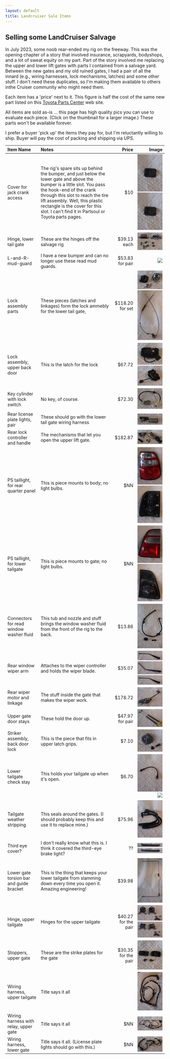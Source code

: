 ```yaml
---
layout: default
title: Landcruiser Sale Items
---
```


## Selling some LandCruiser Salvage

In July 2023, some noob rear-ended my rig on the freeway.  This was the opening chapter of a story that involved insurance, scrapyards, bodyshops, and a lot of sweat equity on my part.  Part of the story involved me replacing the upper and lower lift gates with parts I contained from a salvage yard.  Between the new gates and my old ruined gates, I had a pair of all the innard (e.g., wiring harnesses, lock mechanisms, latches) and some other stuff.  I don't need these duplicates, so I'm making them available to others inthe Cruiser community who might need them.

Each item has a 'price' next to it.  This figure is half the cost of the same new part listed on this [Toyota Parts Center](https://parts.olathetoyota.com/v-2004-toyota-land-cruiser--base--4-7l-v8-gas/) web site.

All items are sold as-is ... this page has high quality pics you can use to evaluate each piece.  (Click on the thumbnail for a larger image.)  These parts won't be available forever.  

I prefer a buyer 'pick up' the items they pay for, but I'm reluctantly willing to ship.  Buyer will pay the cost of packing and shipping via UPS.


| Item Name | Notes | Price | Image |
|:---|:---|---:|---:|
|Cover for jack crank access | The rig's spare sits up behind the bumper, and just below the lower gate and above the bumper is a little slot.  You pass the hook-end of the crank through this slot to reach the tire lift assembly.  Well, this plastic rectangle is the cover for this slot.  I can't find it in Partsoul or Toyota parts pages.  |$10 |[![](/assets/images/landcruisersale/cover-spare-tire-lift-back-thumbnail.jpeg)](/assets/images/landcruisersale/cover-spare-tire-lift.jpeg) [![](/assets/images/landcruisersale/cover-spare-tire-lift-back-thumbnail.jpeg)](/assets/images/landcruisersale/cover-spare-tire-lift.jpeg)|
|Hinge, lower tail gate | These are the hinges off the salvage rig  |$39.13 each |[![](/assets/images/landcruisersale/hinge-lower-tail-gate-thumbnail.jpeg)](/assets/images/landcruisersale/hinge-lower-tail-gate.jpeg)|
|L-and-R-mud-guard | I have a new bumper and can no longer use these read mud guards.  |$53.83 for pair |[![](/assets/images/landcruisersale/FILENAME-thumbnail.jpeg)](/assets/images/landcruisersale/FILENAME.jpeg)|
|Lock assembly parts | These pieces (latches and linkages) form the lock ammebly for the lower tail gate,   |$118.20 for set |[![](/assets/images/landcruisersale/lock-assembly-lower-back-gate-latches-thumbnail.jpeg)](/assets/images/landcruisersale/lock-assembly-lower-back-gate-latches.jpeg)[![](/assets/images/landcruisersale/lock-assembly-lower-back-gate-linkages-thumbnail.jpeg)](/assets/images/landcruisersale/lock-assembly-lower-back-gate-linkages.jpeg)|
|Lock assembly, upper back door| This is the latch for the lock  |$67.72 |[![](/assets/images/landcruisersale/lock-assembly-upper-back-door-bottom-view-thumbnail.jpeg)](/assets/images/landcruisersale/lock-assembly-upper-back-door-bottom-view.jpeg) [![](/assets/images/landcruisersale/lock-assembly-upper-back-door-top-view-thumbnail.jpeg)](/assets/images/landcruisersale/lock-assembly-upper-back-door-top-view.jpeg)|
|Key cylinder with lock switch | No key, of course.  |$72.30 |[![](/assets/images/landcruisersale/lock-cylinder-with-lock-switch-thumbnail.jpeg)](/assets/images/landcruisersale/lock-cylinder-with-lock-switch)|
|Rear license plate lights, pair | These should go with the lower tail gate wiring harness  | |[![](/assets/images/landcruisersale/rear-license-plate-lights-thumbnail.jpeg)](/assets/images/landcruisersale/rear-license-plate-lights.jpeg)|
|Rear lock controller and handle | The mechanisms that let you open the upper lift gate.  |$182.87 |[![](/assets/images/landcruisersale/rear-lock-controller-and-handle-thumbnail.jpeg)](/assets/images/landcruisersale/rear-lock-controller-and-handle.jpeg)|
|PS taillight, for rear quarter panel | This is piece mounts to body; no light bulbs.  |$NN |[![](/assets/images/landcruisersale/rear-PS-brake-light-assembly-body-front-thumbnail.jpeg)](/assets/images/landcruisersale/rear-PS-brake-light-assembly-body-front.jpeg) [![](/assets/images/landcruisersale/rear-PS-brake-light-assembly-body-bottom-thumbnail.jpeg)](/assets/images/landcruisersale/rear-PS-brake-light-assembly-body-bottom.jpeg)|
|PS taillight, for lower tailgate | This is piece mounts to gate; no light bulbs.  |$NN |[![](/assets/images/landcruisersale/rear-PS-brake-light-assembly-for-gate-front-thumbnail.jpeg)](/assets/images/landcruisersale/rear-PS-brake-light-assembly-for-gate-front.jpeg) [![](/assets/images/landcruisersale/rear-PS-brake-light-assembly-for-gate-back-thumbnail.jpeg)](/assets/images/landcruisersale/rear-PS-brake-light-assembly-for-gate-back.jpeg)|
|Connectors for read window washer fluid | This tub and nozzle and stuff brings the window washer fluid from the front of the rig to the back.  | $13.86 |[![](/assets/images/landcruisersale/rear-washer-hose-and-nozzle-thumbnail.jpeg)](/assets/images/landcruisersale/rear-washer-hose-and-nozzle.jpeg)|
|Rear window wiper arm| Attaches to the wiper controller and holds the wiper blade.  |$35.07 |[![](/assets/images/landcruisersale/rear-wiper-arm-bottom-thumbnail.jpeg)](/assets/images/landcruisersale/rear-wiper-arm-bottom.jpeg) [![](/assets/images/landcruisersale/rear-wiper-arm-top-thumbnail.jpeg)](/assets/images/landcruisersale/rear-wiper-arm-top.jpeg) [![](/assets/images/landcruisersale/rear-wiper-arm-bottom-thumbnail.jpeg)](/assets/images/landcruisersale/rear-wiper-arm-bottom.jpeg)|
|Rear wiper motor and linkage | The stuff inside the gate that makes the wiper work.  |$178.72 |[![](/assets/images/landcruisersale/rear-wiper-assembly-with-linkage-arm-bottom-thumbnail.jpeg)](/assets/images/landcruisersale/rear-wiper-assembly-with-linkage-arm-bottom)|
|Upper gate door stays | These hold the door up.  |$47.97 for pair |[![](/assets/images/landcruisersale/stay-assembly-upper-back-door-thumbnail.jpeg)](/assets/images/landcruisersale/stay-assembly-upper-back-door.jpeg)|
|Striker assembly, back door lock | This is the piece that fits in upper latch grips.  |$7.10 |[![](/assets/images/landcruisersale/striker-assembly-back-door-lock-thumbnail.jpeg)](/assets/images/landcruisersale/striker-assembly-back-door-lock.jpeg)|
|Lower tailgate check stay  | This holds your tailgate up when it's open.  |$6.70 |[![](/assets/images/landcruisersale/tailgate-check-stay-bottom-view-thumbnail.jpeg)](/assets/images/landcruisersale/tailgate-check-stay-bottom-view.jpeg) [![](/assets/images/landcruisersale/tailgate-check-stay-top-view-thumbnail.jpeg)](/assets/images/landcruisersale/tailgate-check-stay-top-view.jpeg)|
|Tailgate weather stripping | This seals around the gates.  (I should probably keep this and use it to replace mine.)  |$75.96 |[![](/assets/images/landcruisersale/tailgate-weather-stripping-thumbnail.jpeg)](/assets/images/landcruisersale/tailgate-weather-stripping.jpeg)|
|Third eye cover? | I don't really know what this is.  I think it covered the third-eye brake light?  | ?? |[![](/assets/images/landcruisersale/third-eye-cover-back-thumbnail.jpeg)](/assets/images/landcruisersale/third-eye-cover-back.jpeg) [![](/assets/images/landcruisersale/third-eye-cover-front-thumbnail.jpeg)](/assets/images/landcruisersale/third-eye-cover-front.jpeg)|
|Lower gate torsion bar and guide bracket | This is the thing that keeps your lower tailgate from slamming down every time you open it.  Amazing engineering!  |$39.98 |[![](/assets/images/landcruisersale/torsion-bar-assembly-lower-tailgate-thumbnail.jpeg)](/assets/images/landcruisersale/torsion-bar-assembly-lower-tailgate.jpeg)|
|Hinge, upper tailgate | Hinges for the upper tailgate  |$40.27 for the pair |[![](/assets/images/landcruisersale/upper-gate-hinge-bottom-thumbnail.jpeg)](/assets/images/landcruisersale/upper-gate-hinge-bottom.jpeg) [![](/assets/images/landcruisersale/upper-gate-hinge-top-thumbnail.jpeg)](/assets/images/landcruisersale/upper-gate-hinge-top.jpeg)|
|Stoppers, upper gate | These are the strike plates for the gate  |$30.35 for the pair |[![](/assets/images/landcruisersale/upper-gate-stopper-thumbnail.jpeg)](/assets/images/landcruisersale/upper-gate-stopper.jpeg)|
|Wiring harness, upper tailgate | Title says it all  | |[![](/assets/images/landcruisersale/wiring-harness-upper-tailgate-thumbnail.jpeg)](/assets/images/landcruisersale/wiring-harness-upper-tailgate.jpeg)|
|Wiring harness with relay, upper gate | Title says it all  |$NN |[![](/assets/images/landcruisersale/wiring-harness-with-relay-thumbnail.jpeg)](/assets/images/landcruisersale/wiring-harness-with-relay.jpeg)|
|Wiring harness, lower gate | Title says it all.  (License plate lights should go with this.)  |$NN |[![](/assets/images/landcruisersale/witing-harness-lower-tailgate-thumbnail.jpeg)](/assets/images/landcruisersale/witing-harness-lower-tailgate.jpeg)|

<!--
|[NAME](SOURCE-URL) | Replacement  |$NN |[![](/assets/images/landcruisersale/FILENAME-thumbnail.jpeg)](/assets/images/landcruisersale/FILENAME.jpeg)|
-->

